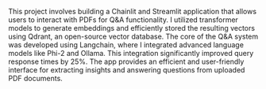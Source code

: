 This project involves building a Chainlit and Streamlit application that allows users to interact with PDFs for Q&A functionality. I utilized transformer models to generate embeddings and efficiently stored the resulting vectors using Qdrant, an open-source vector database. The core of the Q&A system was developed using Langchain, where I integrated advanced language models like Phi-2 and Ollama. This integration significantly improved query response times by 25%. The app provides an efficient and user-friendly interface for extracting insights and answering questions from uploaded PDF documents.
